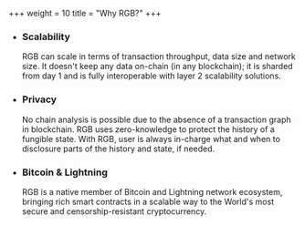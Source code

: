 +++
weight = 10
title = "Why RGB?"
+++

* ### Scalability

  RGB can scale in terms of transaction throughput, data size and network size.
  It doesn't keep any data on-chain (in any blockchain); it is sharded from
  day 1 and is fully interoperable with layer 2 scalability solutions.

* ### Privacy

  No chain analysis is possible due to the absence of a transaction graph in 
  blockchain. RGB uses zero-knowledge to protect the history of a fungible state.
  With RGB, user is always in-charge what and when to disclosure parts of the 
  history and state, if needed.

* ### Bitcoin & Lightning

  RGB is a native member of Bitcoin and Lightning network ecosystem, bringing
  rich smart contracts in a scalable way to the World's most secure and
  censorship-resistant cryptocurrency.
